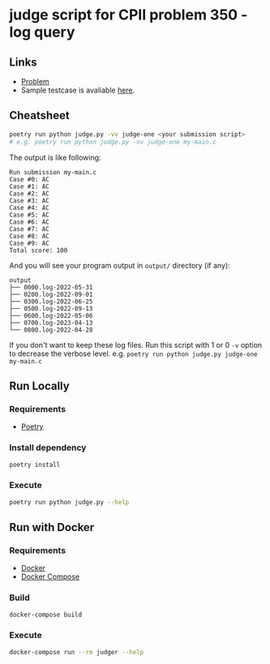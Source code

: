 # judge script for CPII problem 350 - log query

## Links

- [Problem](https://v2.noj.tw/course/110-Computer-Programming-II/problem/350)
- Sample testcase is avaliable [here](https://idocntnu-my.sharepoint.com/:u:/g/personal/40747019s_eduad_ntnu_edu_tw/EW27VmA4_fBLi5SznEP59KgBXNmLON4kKtHyJv_JCQnRPA?e=MjTsYc).

## Cheatsheet

```bash
poetry run python judge.py -vv judge-one <your submission script>
# e.g. poetry run python judge.py -vv judge-one my-main.c
```

The output is like following:

```
Run submission my-main.c
Case #0: AC
Case #1: AC
Case #2: AC
Case #3: AC
Case #4: AC
Case #5: AC
Case #6: AC
Case #7: AC
Case #8: AC
Case #9: AC
Total score: 100
```

And you will see your program output in `output/` directory (if any):

```
output
├── 0000.log-2022-05-31
├── 0200.log-2022-09-01
├── 0300.log-2022-06-25
├── 0500.log-2022-09-13
├── 0600.log-2022-05-06
├── 0700.log-2023-04-13
└── 0800.log-2022-04-28
```

If you don't want to keep these log files. Run this script with 1 or 0 `-v` option to decrease the verbose level.
e.g. `poetry run python judge.py judge-one my-main.c`

## Run Locally

### Requirements

- [Poetry](https://python-poetry.org/)

### Install dependency

```bash
poetry install
```

### Execute

```bash
poetry run python judge.py --help
```

## Run with Docker

### Requirements

- [Docker](https://python-poetry.org/)
- [Docker Compose](https://docs.docker.com/compose/)

### Build

```bash
docker-compose build
```

### Execute

```bash
docker-compose run --rm judger --help
```

